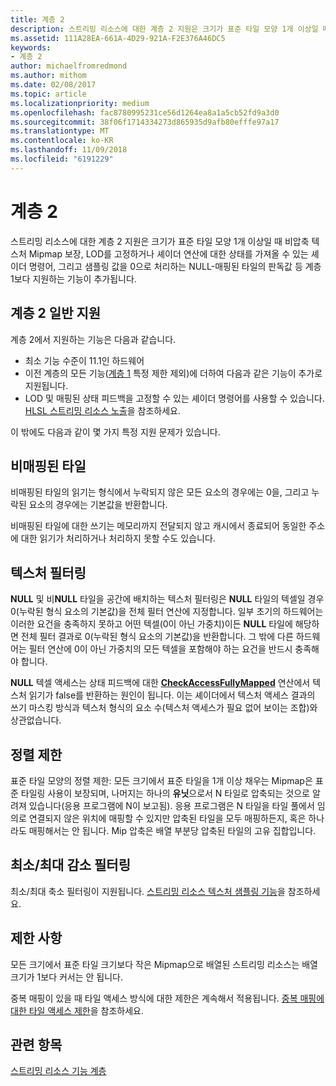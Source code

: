 ```yaml
---
title: 계층 2
description: 스트리밍 리소스에 대한 계층 2 지원은 크기가 표준 타일 모양 1개 이상일 때 비압축 텍스처 Mipmap 보장, LOD를 고정하거나 셰이더 연산에 대한 상태를 가져올 수 있는 셰이더 명령어, 그리고 샘플링 값을 0으로 처리하는 NULL-매핑된 타일의 읽기 등 계층 1보다 지원하는 기능이 추가됩니다.
ms.assetid: 111A28EA-661A-4D29-921A-F2E376A46DC5
keywords:
- 계층 2
author: michaelfromredmond
ms.author: mithom
ms.date: 02/08/2017
ms.topic: article
ms.localizationpriority: medium
ms.openlocfilehash: fac8780995231ce56d1264ea8a1a5cb52fd9a3d0
ms.sourcegitcommit: 38f06f1714334273d865935d9afb80efffe97a17
ms.translationtype: MT
ms.contentlocale: ko-KR
ms.lasthandoff: 11/09/2018
ms.locfileid: "6191229"
---
```

# <a name="tier-2"></a>계층 2


스트리밍 리소스에 대한 계층 2 지원은 크기가 표준 타일 모양 1개 이상일 때 비압축 텍스처 Mipmap 보장, LOD를 고정하거나 셰이더 연산에 대한 상태를 가져올 수 있는 셰이더 명령어, 그리고 샘플링 값을 0으로 처리하는 NULL-매핑된 타일의 판독값 등 계층 1보다 지원하는 기능이 추가됩니다.

## <a name="span-idtier2generalsupportspanspan-idtier2generalsupportspanspan-idtier2generalsupportspantier-2-general-support"></a><span id="Tier_2_general_support"></span><span id="tier_2_general_support"></span><span id="TIER_2_GENERAL_SUPPORT"></span>계층 2 일반 지원


계층 2에서 지원하는 기능은 다음과 같습니다.

-   최소 기능 수준이 11.1인 하드웨어
-   이전 계층의 모든 기능([계층 1](tier-1.md) 특정 제한 제외)에 더하여 다음과 같은 기능이 추가로 지원됩니다.
-   LOD 및 매핑된 상태 피드백을 고정할 수 있는 셰이더 명령어를 사용할 수 있습니다. [HLSL 스트리밍 리소스 노출](hlsl-streaming-resources-exposure.md)을 참조하세요.

이 밖에도 다음과 같이 몇 가지 특정 지원 문제가 있습니다.

## <a name="span-idnon-mappedtilesspanspan-idnon-mappedtilesspanspan-idnon-mappedtilesspannon-mapped-tiles"></a><span id="Non-mapped_tiles"></span><span id="non-mapped_tiles"></span><span id="NON-MAPPED_TILES"></span>비매핑된 타일


비매핑된 타일의 읽기는 형식에서 누락되지 않은 모든 요소의 경우에는 0을, 그리고 누락된 요소의 경우에는 기본값을 반환합니다.

비매핑된 타일에 대한 쓰기는 메모리까지 전달되지 않고 캐시에서 종료되어 동일한 주소에 대한 읽기가 처리하거나 처리하지 못할 수도 있습니다.

## <a name="span-idtexturefilteringspanspan-idtexturefilteringspanspan-idtexturefilteringspantexture-filtering"></a><span id="Texture_filtering"></span><span id="texture_filtering"></span><span id="TEXTURE_FILTERING"></span>텍스처 필터링


**NULL** 및 비**NULL** 타일을 공간에 배치하는 텍스처 필터링은 **NULL** 타일의 텍셀일 경우 0(누락된 형식 요소의 기본값)을 전체 필터 연산에 지정합니다. 일부 초기의 하드웨어는 이러한 요건을 충족하지 못하고 어떤 텍셀(0이 아닌 가중치)이든 **NULL** 타일에 해당하면 전체 필터 결과로 0(누락된 형식 요소의 기본값)을 반환합니다. 그 밖에 다른 하드웨어는 필터 연산에 0이 아닌 가중치의 모든 텍셀을 포함해야 하는 요건을 반드시 충족해야 합니다.

**NULL** 텍셀 액세스는 상태 피드백에 대한 [**CheckAccessFullyMapped**](https://msdn.microsoft.com/library/windows/desktop/dn292083) 연산에서 텍스처 읽기가 false를 반환하는 원인이 됩니다. 이는 셰이더에서 텍스처 액세스 결과의 쓰기 마스킹 방식과 텍스처 형식의 요소 수(텍스처 액세스가 필요 없어 보이는 조합)와 상관없습니다.

## <a name="span-idalignmentconstraintsspanspan-idalignmentconstraintsspanspan-idalignmentconstraintsspanalignment-constraints"></a><span id="Alignment_constraints"></span><span id="alignment_constraints"></span><span id="ALIGNMENT_CONSTRAINTS"></span>정렬 제한


표준 타일 모양의 정렬 제한: 모든 크기에서 표준 타일을 1개 이상 채우는 Mipmap은 표준 타일링 사용이 보장되며, 나머지는 하나의 **유닛**으로서 N 타일로 압축되는 것으로 알려져 있습니다(응용 프로그램에 N이 보고됨). 응용 프로그램은 N 타일을 타일 풀에서 임의로 연결되지 않은 위치에 매핑할 수 있지만 압축된 타일을 모두 매핑하든지, 혹은 하나라도 매핑해서는 안 됩니다. Mip 압축은 배열 부분당 압축된 타일의 고유 집합입니다.

## <a name="span-idminmaxreductionfilteringspanspan-idminmaxreductionfilteringspanspan-idminmaxreductionfilteringspanminmax-reduction-filtering"></a><span id="Min_Max_reduction_filtering"></span><span id="min_max_reduction_filtering"></span><span id="MIN_MAX_REDUCTION_FILTERING"></span>최소/최대 감소 필터링


최소/최대 축소 필터링이 지원됩니다. [스트리밍 리소스 텍스처 샘플링 기능](streaming-resources-texture-sampling-features.md)을 참조하세요.

## <a name="span-idlimitationsspanspan-idlimitationsspanspan-idlimitationsspanlimitations"></a><span id="Limitations"></span><span id="limitations"></span><span id="LIMITATIONS"></span>제한 사항


모든 크기에서 표준 타일 크기보다 작은 Mipmap으로 배열된 스트리밍 리소스는 배열 크기가 1보다 커서는 안 됩니다.

중복 매핑이 있을 때 타일 액세스 방식에 대한 제한은 계속해서 적용됩니다. [중복 매핑에 대한 타일 액세스 제한](tile-access-limitations-with-duplicate-mappings.md)을 참조하세요.

## <a name="span-idrelated-topicsspanrelated-topics"></a><span id="related-topics"></span>관련 항목


[스트리밍 리소스 기능 계층](streaming-resources-features-tiers.md)

 

 




